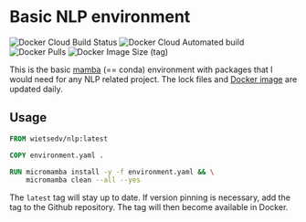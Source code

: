 # Basic NLP environment
![Docker Cloud Build Status](https://img.shields.io/docker/cloud/build/wietsedv/nlp)
![Docker Cloud Automated build](https://img.shields.io/docker/cloud/automated/wietsedv/nlp)
![Docker Pulls](https://img.shields.io/docker/pulls/wietsedv/nlp)
![Docker Image Size (tag)](https://img.shields.io/docker/image-size/wietsedv/nlp/latest)

This is the basic [mamba](https://github.com/mamba-org/mamba) (== conda) environment with packages that I would need for any NLP related project. The lock files and [Docker image](https://hub.docker.com/r/wietsedv/nlp) are updated daily.

## Usage

```dockerfile
FROM wietsedv/nlp:latest

COPY environment.yaml .

RUN micromamba install -y -f environment.yaml && \
    micromamba clean --all --yes
```

The `latest` tag will stay up to date. If version pinning is necessary, add the tag to the Github repository. The tag will then become available in Docker.

